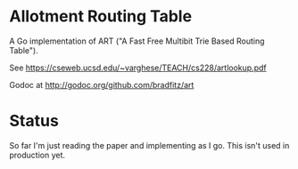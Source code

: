 # Allotment Routing Table

A Go implementation of ART ("A Fast Free Multibit Trie Based Routing Table").

See https://cseweb.ucsd.edu/~varghese/TEACH/cs228/artlookup.pdf

Godoc at http://godoc.org/github.com/bradfitz/art

# Status

So far I'm just reading the paper and implementing as I go. This isn't
used in production yet.
